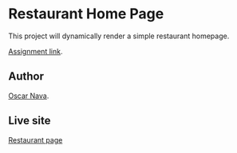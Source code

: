 # Restaurant Home Page

This project will dynamically render a simple restaurant homepage.

[Assignment link](https://www.theodinproject.com/courses/javascript/lessons/restaurant-page).

## Author

[Oscar Nava](https://github.com/oscarnava).

## Live site
[Restaurant page](https://raw.githack.com/oscarnava/restaurant-page/dynamic-design/dist/index.html)
